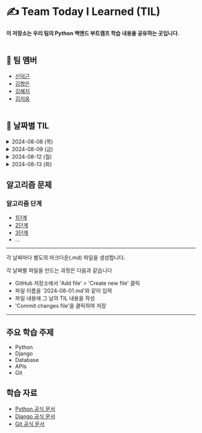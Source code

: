 # ✍️ Team Today I Learned (TIL)

**이 저장소는 우리 팀의 Python 백엔드 부트캠프 학습 내용을 공유하는 곳입니다.**
<br><br/>

## 🤗 팀 멤버
- [신덕근](https://github.com/shindeokgeun)
- [김향은](https://github.com/myaneun)
- [김혜지](https://github.com/hjkim977)
- [김지웅](https://github.com/kgw08003)
<br><br/>

## 📌 날짜별 TIL

<details>
    <summary>2024-08-08 (목)</summary>
  
  - [2024-08-08 - 혜지](2024-08-08(혜지).md)
  - [2024-08-08 - 덕근](2024-08-08(덕근).md)
  - [2024-08-08 - 지웅](2024-08-08(지웅).md)
  - [2024-08-08 - 향은](2024-08-08(향은).md)

</details>

<details>
    <summary>2024-08-09 (금)</summary>

  - [2024-08-09 - 혜지](2024-08-09(혜지).md)
  - [2024-08-09 - 덕근](2024-08-09(덕근).md)
  - [2024-08-09 - 지웅](2024-08-09(지웅).md)
  - [2024-08-09 - 향은](2024-08-09(향은).md)

</details>

<details>
    <summary>2024-08-12 (월)</summary>

  - [2024-08-12 - 혜지](2024-08-12(혜지).md)
  - [2024-08-12 - 덕근](2024-08-12(덕근).md)
  - [2024-08-12 - 지웅](2024-08-12(지웅).md)
  - [2024-08-12 - 향은](2024-08-12(향은).md)

</details>

<details>
    <summary>2024-08-13 (화)</summary>
 
  - [2024-08-13 - 혜지](2024-08-13(혜지).md)
  - [2024-08-13 - 덕근](2024-08-13(덕근).md)
  - [2024-08-13 - 지웅](2024-08-13(지웅).md)
  - [2024-08-13 - 향은](2024-08-13(향은).md)  

</details>

## 알고리즘 문제

### 알고리즘 단계
- [1단계](1단계.md)
- [2단계](2단계.md)
- [3단계](3단계.md)
- ...

  
--------------------------------------------------------
각 날짜마다 별도의 마크다운(.md) 파일을 생성합니다. 

각 날짜별 파일을 만드는 과정은 다음과 같습니다
- GitHub 저장소에서 'Add file' > 'Create new file' 클릭
- 파일 이름을 '2024-08-01.md'와 같이 입력
- 파일 내용에 그 날의 TIL 내용을 작성
- 'Commit changes file'을 클릭하여 저장
-------------------------------------------------------


## 주요 학습 주제
- Python
- Django
- Database
- APIs
- Git

## 학습 자료
- [Python 공식 문서](https://docs.python.org/)
- [Django 공식 문서](https://docs.djangoproject.com/)
- [Git 공식 문서](https://git-scm.com/doc)
